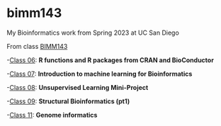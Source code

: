 # bimm143
My Bioinformatics work from Spring 2023 at UC San Diego

From class [BIMM143](https://bioboot.github.io/bimm143_S23/class-material/github_lab.html)

-[Class 06](https://github.com/melodyyaz/bimm143/blob/main/class06/inclass06.qmd): **R functions and R packages from CRAN and BioConductor**

-[Class 07](https://github.com/melodyyaz/bimm143/blob/main/class07/class07class.qmd): **Introduction to machine learning for Bioinformatics**

-[Class 08](https://github.com/melodyyaz/bimm143/blob/main/class08/inclass08.qmd): **Unsupervised Learning Mini-Project**

-[Class 09](https://github.com/melodyyaz/bimm143/tree/main/class09): **Structural Bioinformatics (pt1)**

-[Class 11](https://github.com/melodyyaz/bimm143/blob/main/class11/class11.qmd0): **Genome informatics**
